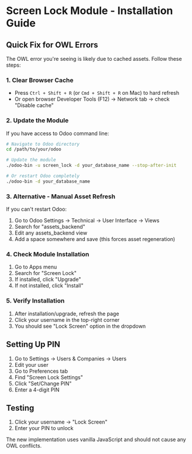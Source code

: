 # Screen Lock Module - Installation Guide

## Quick Fix for OWL Errors

The OWL error you're seeing is likely due to cached assets. Follow these steps:

### 1. Clear Browser Cache
- Press `Ctrl + Shift + R` (or `Cmd + Shift + R` on Mac) to hard refresh
- Or open browser Developer Tools (F12) → Network tab → check "Disable cache"

### 2. Update the Module
If you have access to Odoo command line:
```bash
# Navigate to Odoo directory
cd /path/to/your/odoo

# Update the module
./odoo-bin -u screen_lock -d your_database_name --stop-after-init

# Or restart Odoo completely
./odoo-bin -d your_database_name
```

### 3. Alternative - Manual Asset Refresh
If you can't restart Odoo:
1. Go to Odoo Settings → Technical → User Interface → Views
2. Search for "assets_backend"
3. Edit any assets_backend view
4. Add a space somewhere and save (this forces asset regeneration)

### 4. Check Module Installation
1. Go to Apps menu
2. Search for "Screen Lock"
3. If installed, click "Upgrade"
4. If not installed, click "Install"

### 5. Verify Installation
1. After installation/upgrade, refresh the page
2. Click your username in the top-right corner
3. You should see "Lock Screen" option in the dropdown

## Setting Up PIN
1. Go to Settings → Users & Companies → Users
2. Edit your user
3. Go to Preferences tab
4. Find "Screen Lock Settings"
5. Click "Set/Change PIN"
6. Enter a 4-digit PIN

## Testing
1. Click your username → "Lock Screen"
2. Enter your PIN to unlock

The new implementation uses vanilla JavaScript and should not cause any OWL conflicts.